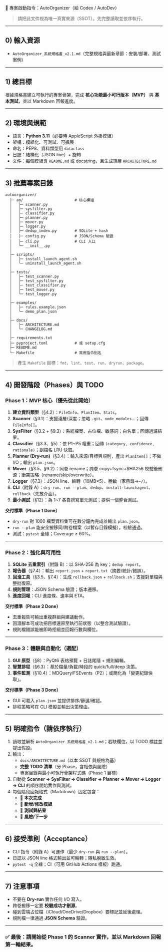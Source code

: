 🧠 專案啟動指令：AutoOrganizer（給 Codex / AutoDev）

> 請把此文件視為唯一真實來源（SSOT）。先完整讀取並依序執行。

---

## 0) 輸入資源
- `AutoOrganizer_系統規格書_v2.1.md`（完整規格與最新章節：安裝/部署、測試案例）

---

## 1) 總目標
根據規格書建立可執行的專案骨架，完成 **核心功能最小可行版本（MVP）** 與 **基本測試**，並以 Markdown 回報進度。

---

## 2) 環境與規範
- 語言：**Python 3.11**（必要時 AppleScript 外掛模組）
- 架構：模組化、可測試、可擴展
- 命名：PEP8、資料類型用 `dataclass`
- 日誌：結構化（JSON line）+ 旋轉
- 文件：每個模組含 `README.md` 或 docstring，且生成頂層 `ARCHITECTURE.md`

---

## 3) 推薦專案目錄
```
autoorganizer/
  ├─ ao/                       # 核心模組
  │   ├─ scanner.py
  │   ├─ sysfilter.py
  │   ├─ classifier.py
  │   ├─ planner.py
  │   ├─ mover.py
  │   ├─ logger.py
  │   ├─ dedup_index.py        # SQLite + hash
  │   ├─ config.py             # JSON/Schema 驗證
  │   ├─ cli.py                # CLI 入口
  │   └─ __init__.py
  │
  ├─ scripts/
  │   ├─ install_launch_agent.sh
  │   └─ uninstall_launch_agent.sh
  │
  ├─ tests/
  │   ├─ test_scanner.py
  │   ├─ test_sysfilter.py
  │   ├─ test_classifier.py
  │   ├─ test_mover.py
  │   └─ test_logger.py
  │
  ├─ examples/
  │   ├─ rules.example.json
  │   └─ demo_plan.json
  │
  ├─ docs/
  │   ├─ ARCHITECTURE.md
  │   └─ CHANGELOG.md
  │
  ├─ requirements.txt
  ├─ pyproject.toml            # 或 setup.cfg
  ├─ README.md
  └─ Makefile                  # 常用指令別名
```
> 產生 `Makefile` 目標：`fmt`、`lint`、`test`、`run`、`dryrun`、`package`。

---

## 4) 開發階段（Phases）與 TODO

### Phase 1：MVP 核心（優先從此開始）
1. **建立資料類型**（§4.2）：`FileInfo`、`PlanItem`、`Stats`。
2. **Scanner**（§3.1）：支援淺層/深度；忽略 `.git`、`node_modules`…；回傳 `FileInfo[]`。
3. **SysFilter**（§3.2 + §9.3）：系統檔案、占位檔、敏感詞；白名單；回傳過濾結果。
4. **Classifier**（§3.3、§5）：依 P1~P5 權重；回傳 `(category, confidence, rationale)`；副檔名 LRU 快取。
5. **Planner (Dry-run)**（§3.4）：輸入來源/目標與規則，產出 `PlanItem[]`；不做 I/O；輸出 `plan.json`。
6. **Mover**（§3.5、§9.2）：同卷 rename；跨卷 copy+fsync+SHA256 校驗後刪源；衝突策略（rename/skip/overwrite）。
7. **Logger**（§7.3）：JSON line、輪轉（10MB×5）、脫敏（家目錄→`~/`）。
8. **CLI**（附錄 A）：`dry-run`、`run --plan`、`dedup`、`install-launchagent`、`rollback`（先放介面）。
9. **最小測試**（§12）：為 1~7 各自撰寫單元測試；提供一個整合測試。

**交付標準（Phase 1 Done）**
- `dry-run` 對 1000 檔案資料集可在數分鐘內完成並輸出 `plan.json`。
- `run --plan` 能安全搬移同/跨卷檔案（以暫存目錄模擬），校驗通過。
- 測試：`pytest` 全綠；Coverage ≥ 60%。

---

### Phase 2：強化與可用性
1. **SQLite 去重索引**（附錄 B）：以 SHA-256 為 key；`dedup report`。
2. **報告器**（§7.4）：輸出 `report.json` + `report.txt`（摘要/統計/錯誤）。
3. **回滾工具**（§3.5、§7.4）：生成 `rollback.json` + `rollback.sh`；支援對單檔與整批復原。
4. **規則管理**：JSON Schema 驗證；版本遷移。
5. **進度回報**：CLI 進度條、速率與 ETA。

**交付標準（Phase 2 Done）**
- 去重報告可輸出重複群組與建議動作。
- 回滾腳本可成功把目標還原至執行前狀態（以整合測試驗證）。
- 規則檔錯誤能被即時拒絕並回報行數與欄位。

---

### Phase 3：體驗與自動化（選配）
1. **GUI 原型**（§8）：PyQt6 表格預覽 + 日誌尾隨 + 規則編輯。
2. **智慧排程**（§6.3）：基於檔量/負載/時段的 quick/full/deep 決策。
3. **事件監測**（§10.4）：MDQuery/FSEvents（P2）；或簡化為「變更紀錄快取」。

**交付標準（Phase 3 Done）**
- GUI 可載入 `plan.json` 並提供排序/篩選/確認。
- 排程策略可在 CLI 模擬並輸出決策理由。

---

## 5) 明確指令（請依序執行）
1. 讀取並解析 `AutoOrganizer_系統規格書_v2.1.md`；若缺欄位，以 TODO 標註並提出假設。  
2. 輸出：
   - `docs/ARCHITECTURE.md`（以本 SSOT 與規格為基）  
   - **完整 TODO 清單**（分 Phase，含相依與風險）  
   - 專案目錄與最小可執行骨架程式碼（Phase 1 目標）
3. 自動從 **Scanner → SysFilter → Classifier → Planner → Mover → Logger → CLI** 的順序開始實作與測試。
4. 每個階段回報格式（Markdown）固定包含：
   - 📘 **本次完成**
   - 🧩 **新增/修改模組**
   - 🧪 **測試與結果**
   - 🧠 **風險/下一步**

---

## 6) 接受準則（Acceptance）
- CLI 指令（附錄 A）可運作（最少 `dry-run` 與 `run --plan`）。
- 日誌以 JSON line 格式輸出並可輪轉；隱私脫敏生效。
- `pytest -q` 全綠；CI（可用 GitHub Actions 樣板）跑通。

---

## 7) 注意事項
- 不要在 **Dry-run** 實作任何 I/O 寫入。  
- 跨卷搬移一定要 **校驗成功才刪源**。  
- 碰到雲端占位檔（iCloud/OneDrive/Dropbox）要標記並延後處理。  
- 規則檔一律通過 **JSON Schema** 驗證。

---

### ✅ 最後：請開始從 Phase 1 的 **Scanner** 實作，並以 Markdown 回報第一輪結果。
